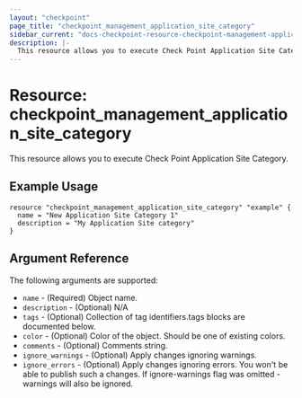 ```yaml
---
layout: "checkpoint"
page_title: "checkpoint_management_application_site_category"
sidebar_current: "docs-checkpoint-resource-checkpoint-management-application-site-category"
description: |-
  This resource allows you to execute Check Point Application Site Category.
---
```


# Resource: checkpoint_management_application_site_category

This resource allows you to execute Check Point Application Site Category.

## Example Usage


```hcl
resource "checkpoint_management_application_site_category" "example" {
  name = "New Application Site Category 1"
  description = "My Application Site category"
}
```

## Argument Reference

The following arguments are supported:

* `name` - (Required) Object name. 
* `description` - (Optional) N/A 
* `tags` - (Optional) Collection of tag identifiers.tags blocks are documented below.
* `color` - (Optional) Color of the object. Should be one of existing colors. 
* `comments` - (Optional) Comments string. 
* `ignore_warnings` - (Optional) Apply changes ignoring warnings. 
* `ignore_errors` - (Optional) Apply changes ignoring errors. You won't be able to publish such a changes. If ignore-warnings flag was omitted - warnings will also be ignored. 
